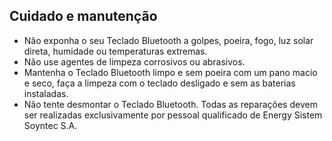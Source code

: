 ## Cuidado e manutenção

* Não exponha o seu Teclado Bluetooth a golpes, poeira, fogo, luz solar direta, humidade ou temperaturas extremas.
* Não use agentes de limpeza corrosivos ou abrasivos.
* Mantenha o Teclado Bluetooth limpo e sem poeira com um pano macio e seco, faça a limpeza com o teclado desligado e sem as baterias instaladas.
* Não tente desmontar o Teclado Bluetooth. Todas as reparações devem ser realizadas exclusivamente por pessoal qualificado de Energy Sistem Soyntec S.A.

